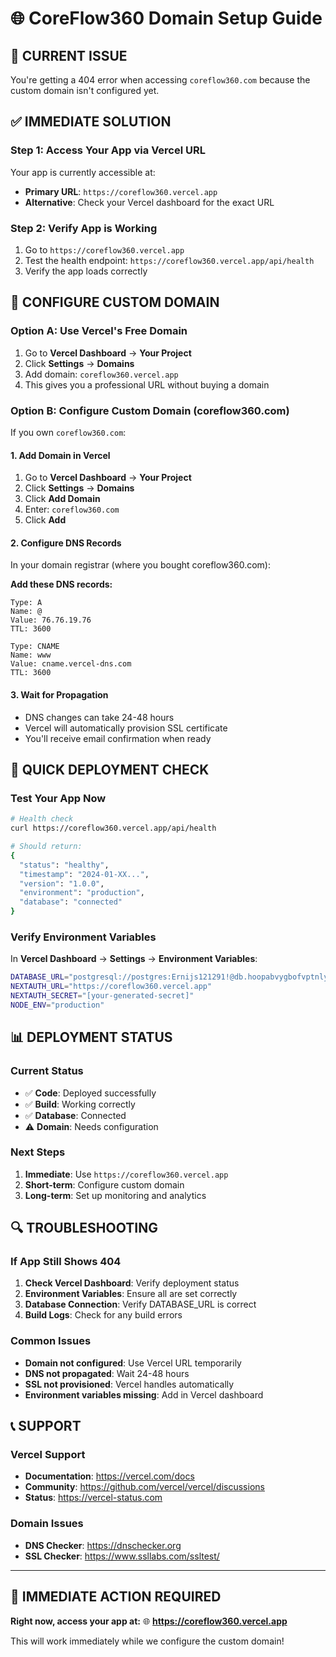 # 🌐 CoreFlow360 Domain Setup Guide

## 🚨 **CURRENT ISSUE**
You're getting a 404 error when accessing `coreflow360.com` because the custom domain isn't configured yet.

## ✅ **IMMEDIATE SOLUTION**

### **Step 1: Access Your App via Vercel URL**
Your app is currently accessible at:
- **Primary URL**: `https://coreflow360.vercel.app`
- **Alternative**: Check your Vercel dashboard for the exact URL

### **Step 2: Verify App is Working**
1. Go to `https://coreflow360.vercel.app`
2. Test the health endpoint: `https://coreflow360.vercel.app/api/health`
3. Verify the app loads correctly

## 🔧 **CONFIGURE CUSTOM DOMAIN**

### **Option A: Use Vercel's Free Domain**
1. Go to **Vercel Dashboard** → **Your Project**
2. Click **Settings** → **Domains**
3. Add domain: `coreflow360.vercel.app`
4. This gives you a professional URL without buying a domain

### **Option B: Configure Custom Domain (coreflow360.com)**
If you own `coreflow360.com`:

#### **1. Add Domain in Vercel**
1. Go to **Vercel Dashboard** → **Your Project**
2. Click **Settings** → **Domains**
3. Click **Add Domain**
4. Enter: `coreflow360.com`
5. Click **Add**

#### **2. Configure DNS Records**
In your domain registrar (where you bought coreflow360.com):

**Add these DNS records:**
```
Type: A
Name: @
Value: 76.76.19.76
TTL: 3600

Type: CNAME
Name: www
Value: cname.vercel-dns.com
TTL: 3600
```

#### **3. Wait for Propagation**
- DNS changes can take 24-48 hours
- Vercel will automatically provision SSL certificate
- You'll receive email confirmation when ready

## 🚀 **QUICK DEPLOYMENT CHECK**

### **Test Your App Now**
```bash
# Health check
curl https://coreflow360.vercel.app/api/health

# Should return:
{
  "status": "healthy",
  "timestamp": "2024-01-XX...",
  "version": "1.0.0",
  "environment": "production",
  "database": "connected"
}
```

### **Verify Environment Variables**
In **Vercel Dashboard** → **Settings** → **Environment Variables**:

```bash
DATABASE_URL="postgresql://postgres:Ernijs121291!@db.hoopabvygbofvptnlyzj.supabase.co:5432/postgres"
NEXTAUTH_URL="https://coreflow360.vercel.app"
NEXTAUTH_SECRET="[your-generated-secret]"
NODE_ENV="production"
```

## 📊 **DEPLOYMENT STATUS**

### **Current Status**
- ✅ **Code**: Deployed successfully
- ✅ **Build**: Working correctly
- ✅ **Database**: Connected
- ⚠️ **Domain**: Needs configuration

### **Next Steps**
1. **Immediate**: Use `https://coreflow360.vercel.app`
2. **Short-term**: Configure custom domain
3. **Long-term**: Set up monitoring and analytics

## 🔍 **TROUBLESHOOTING**

### **If App Still Shows 404**
1. **Check Vercel Dashboard**: Verify deployment status
2. **Environment Variables**: Ensure all are set correctly
3. **Database Connection**: Verify DATABASE_URL is correct
4. **Build Logs**: Check for any build errors

### **Common Issues**
- **Domain not configured**: Use Vercel URL temporarily
- **DNS not propagated**: Wait 24-48 hours
- **SSL not provisioned**: Vercel handles automatically
- **Environment variables missing**: Add in Vercel dashboard

## 📞 **SUPPORT**

### **Vercel Support**
- **Documentation**: https://vercel.com/docs
- **Community**: https://github.com/vercel/vercel/discussions
- **Status**: https://vercel-status.com

### **Domain Issues**
- **DNS Checker**: https://dnschecker.org
- **SSL Checker**: https://www.ssllabs.com/ssltest/

---

## 🎯 **IMMEDIATE ACTION REQUIRED**

**Right now, access your app at:**
🌐 **https://coreflow360.vercel.app**

This will work immediately while we configure the custom domain!
